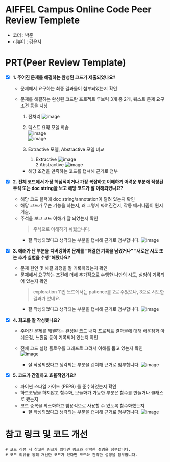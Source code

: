 # AIFFEL Campus Online Code Peer Review Templete
- 코더 : 박준
- 리뷰어 : 김윤서


# PRT(Peer Review Template)
- [x]  **1. 주어진 문제를 해결하는 완성된 코드가 제출되었나요?**
    - 문제에서 요구하는 최종 결과물이 첨부되었는지 확인
    - 문제를 해결하는 완성된 코드란 프로젝트 루브릭 3개 중 2개, 
    퀘스트 문제 요구조건 등을 지칭
        1. 전처리
           ![image](https://github.com/ysKim2000/first-repository/assets/86720575/79d6ff31-dabe-4834-b820-a92f0b6f3465)  
            
        2. 텍스트 요약 모델 학습  
           ![image](https://github.com/ysKim2000/first-repository/assets/86720575/8c6bdc2e-82f6-45ca-9b0a-4a54a2c88501)  
           ![image](https://github.com/ysKim2000/first-repository/assets/86720575/c8ffee02-e218-457d-908d-69dc917cdb8b)  
              
        4. Extractive 모델, Abstractive 모델 비교
            1. Extractive
            ![image](https://github.com/ysKim2000/first-repository/assets/86720575/0411f2d6-835f-4668-b42c-b63dc2f74e05)  
            2.Abstractive
            ![image](https://github.com/ysKim2000/first-repository/assets/86720575/b2455d75-d943-4f10-b934-7084ab88464e)  


        - 해당 조건을 만족하는 코드를 캡쳐해 근거로 첨부
    
- [x]  **2. 전체 코드에서 가장 핵심적이거나 가장 복잡하고 이해하기 어려운 부분에 작성된 
주석 또는 doc string을 보고 해당 코드가 잘 이해되었나요?**
    - 해당 코드 블럭에 doc string/annotation이 달려 있는지 확인
    - 해당 코드가 무슨 기능을 하는지, 왜 그렇게 짜여진건지, 작동 메커니즘이 뭔지 기술.
    - 주석을 보고 코드 이해가 잘 되었는지 확인
      > 주석으로 이해하기 쉬웠습니다.
        - 잘 작성되었다고 생각되는 부분을 캡쳐해 근거로 첨부합니다.
          ![image](https://github.com/ysKim2000/first-repository/assets/86720575/0891fb66-e99c-4801-9d09-6c62d32c1cee)  

        
- [x]  **3. 에러가 난 부분을 디버깅하여 문제를 “해결한 기록을 남겼거나” 
”새로운 시도 또는 추가 실험을 수행”해봤나요?**
    - 문제 원인 및 해결 과정을 잘 기록하였는지 확인
    - 문제에서 요구하는 조건에 더해 추가적으로 수행한 나만의 시도, 
    실험이 기록되어 있는지 확인
        > exploration 11번 노드에서는 patience를 2로 주었으나, 3으로 시도한 결과가 있네요.
        - 잘 작성되었다고 생각되는 부분을 캡쳐해 근거로 첨부합니다.
          ![image](https://github.com/ysKim2000/first-repository/assets/86720575/6456b8d5-8c41-4a3a-a0bf-721d2c6bca40)  

        
- [x]  **4. 회고를 잘 작성했나요?**
    - 주어진 문제를 해결하는 완성된 코드 내지 프로젝트 결과물에 대해
    배운점과 아쉬운점, 느낀점 등이 기록되어 있는지 확인
    - 전체 코드 실행 플로우를 그래프로 그려서 이해를 돕고 있는지 확인  
          ![image](https://github.com/ysKim2000/first-repository/assets/86720575/98da4c29-15b4-4e98-a271-5a36f2d0bbb8)   
            
      - 잘 작성되었다고 생각되는 부분을 캡쳐해 근거로 첨부합니다.
          ![image](https://github.com/ysKim2000/first-repository/assets/86720575/7ea4f975-7eea-42fe-9b8a-b530c89361fd)  

        
- [x]  **5. 코드가 간결하고 효율적인가요?**
    - 파이썬 스타일 가이드 (PEP8) 를 준수하였는지 확인
    - 하드코딩을 하지않고 함수화, 모듈화가 가능한 부분은 함수를 만들거나 클래스로 짰는지
    - 코드 중복을 최소화하고 범용적으로 사용할 수 있도록 함수화했는지
        - 잘 작성되었다고 생각되는 부분을 캡쳐해 근거로 첨부합니다.
          ![image](https://github.com/ysKim2000/first-repository/assets/86720575/e7ff9a1f-3d75-44b1-a3f1-8765beee90b7)  

          


# 참고 링크 및 코드 개선
```
# 코드 리뷰 시 참고한 링크가 있다면 링크와 간략한 설명을 첨부합니다.
# 코드 리뷰를 통해 개선한 코드가 있다면 코드와 간략한 설명을 첨부합니다.
```

